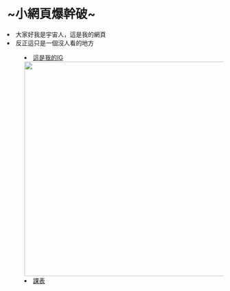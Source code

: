 <!DOCTYPE html>
<html>
<head>
	<title>這裡是小型網頁</title>
</head>
<body>
	<H1><front color = #ff0000> ~小網頁爆幹破~</front></h1>
<LI>大家好我是宇宙人，這是我的網頁
	<LI>反正這只是一個沒人看的地方
		<MENU>
			<p>
				<LI><A HREF="https://www.instagram.com/lyj_970905/">這是我的IG</A>
					<img src="https://encrypted-tbn0.gstatic.com/images?q=tbn:ANd9GcSslPyHK3QwsyyJxjeBSMzsi6KonGW1YcOWOA&s" align=right height=500>
					<LI><A HREF="111.png">課表
						</P>
						</MENU>
</body>
</html>
